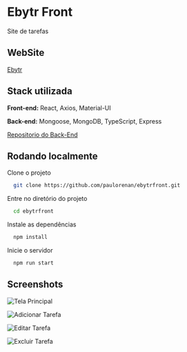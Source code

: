 # Ebytr Front

Site de tarefas

## WebSite
[Ebytr](https://ebytr-ivory.vercel.app/)

## Stack utilizada

**Front-end:** React, Axios, Material-UI

**Back-end:** Mongoose, MongoDB, TypeScript, Express

[Repositorio do Back-End](https://github.com/paulorenan/ebytrback)

## Rodando localmente

Clone o projeto

```bash
  git clone https://github.com/paulorenan/ebytrfront.git
```

Entre no diretório do projeto

```bash
  cd ebytrfront
```

Instale as dependências

```bash
  npm install
```

Inicie o servidor

```bash
  npm run start
```

## Screenshots

![Tela Principal](https://i.imgur.com/6sOLi7h.png)

![Adicionar Tarefa](https://i.imgur.com/1wWjYOK.png)

![Editar Tarefa](https://i.imgur.com/wW4B9i3.png)

![Excluir Tarefa](https://i.imgur.com/AinqkS9.png)
